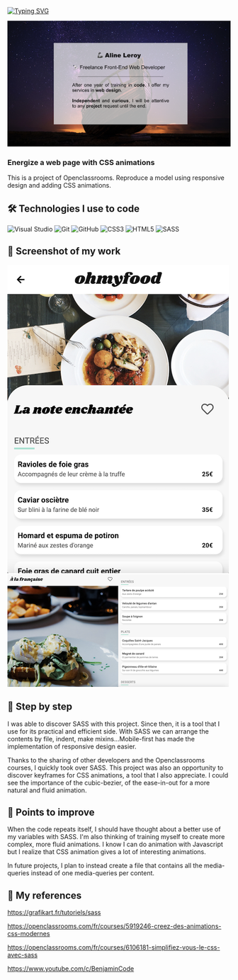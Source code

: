 [![Typing SVG](https://readme-typing-svg.herokuapp.com?color=%23E06F26&size=24&center=true&lines=Welcome+in+my+ReadMe)](https://git.io/typing-svg)

![Cover](https://github.com/AlineAl/AlineLeroy_2_17122020/blob/main/images/Aline_github.001.png)

### Energize a web page with CSS animations

This is a project of Openclassrooms. Reproduce a model using responsive design and adding CSS animations.

## 🛠 Technologies I use to code

![Visual Studio](https://img.shields.io/badge/Visual%20Studio-5C2D91.svg?style=for-the-badge&logo=visual-studio&logoColor=white) 	![Git](https://img.shields.io/badge/git-%23F05033.svg?style=for-the-badge&logo=git&logoColor=white) ![GitHub](https://img.shields.io/badge/github-%23121011.svg?style=for-the-badge&logo=github&logoColor=white) 	![CSS3](https://img.shields.io/badge/css3-%231572B6.svg?style=for-the-badge&logo=css3&logoColor=white) ![HTML5](https://img.shields.io/badge/html5-%23E34F26.svg?style=for-the-badge&logo=html5&logoColor=white) ![SASS](https://img.shields.io/badge/SASS-hotpink.svg?style=for-the-badge&logo=SASS&logoColor=white)

## 🎥 Screenshot of my work

![Cover](https://github.com/AlineAl/AlineLeroy_3_11012021/blob/master/images/logo/Capture%20d%E2%80%99e%CC%81cran%202021-10-27%20a%CC%80%2015.56.03.png)
![Cover](https://github.com/AlineAl/AlineLeroy_3_11012021/blob/master/images/logo/Capture%20d%E2%80%99e%CC%81cran%202021-10-27%20a%CC%80%2015.55.00.png)

## 💾 Step by step

I was able to discover SASS with this project. Since then, it is a tool that I use for its practical and efficient side. With SASS we can arrange the contents by file, indent, make mixins...Mobile-first has made the implementation of responsive design easier.

Thanks to the sharing of other developers and the Openclassrooms courses, I quickly took over SASS. This project was also an opportunity to discover keyframes for CSS animations, a tool that I also appreciate. I could see the importance of the cubic-bezier, of the ease-in-out for a more natural and fluid animation.

## 🔌 Points to improve

When the code repeats itself, I should have thought about a better use of my variables with SASS. I'm also thinking of training myself to create more complex, more fluid animations. I know I can do animation with Javascript but I realize that CSS animation gives a lot of interesting animations.

In future projects, I plan to instead create a file that contains all the media-queries instead of one media-queries per content.

## 🧬 My references

https://grafikart.fr/tutoriels/sass

https://openclassrooms.com/fr/courses/5919246-creez-des-animations-css-modernes

https://openclassrooms.com/fr/courses/6106181-simplifiez-vous-le-css-avec-sass

https://www.youtube.com/c/BenjaminCode
